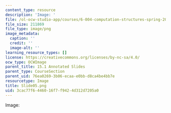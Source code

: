 ```yaml
---
content_type: resource
description: 'Image: '
file: /ol-ocw-studio-app/courses/6-004-computation-structures-spring-2017/3cac77f6446016f7f9424d312d7205a0_Slide05.png
file_size: 211869
file_type: image/png
image_metadata:
  caption: ''
  credit: ''
  image-alt: ''
learning_resource_types: []
license: https://creativecommons.org/licenses/by-nc-sa/4.0/
ocw_type: OCWImage
parent_title: 15.1 Annotated Slides
parent_type: CourseSection
parent_uid: 76ea0269-3b06-ecaa-e0bb-d8ca4be4bb7e
resourcetype: Image
title: Slide05.png
uid: 3cac77f6-4460-16f7-f942-4d312d7205a0
---
```

Image: 